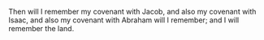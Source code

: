 Then will I remember my covenant with Jacob, and also my covenant with Isaac, and also my covenant with Abraham will I remember; and I will remember the land.
